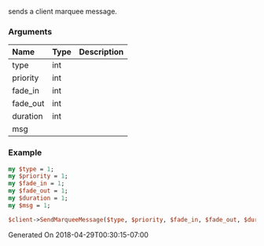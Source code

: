 sends a client marquee message.
### Arguments
**Name**|**Type**|**Description**
:---|:---|:---
type|int|
priority|int|
fade_in|int|
fade_out|int|
duration|int|
msg||

### Example

```perl
my $type = 1;
my $priority = 1;
my $fade_in = 1;
my $fade_out = 1;
my $duration = 1;
my $msg = 1;

$client->SendMarqueeMessage($type, $priority, $fade_in, $fade_out, $duration, $msg); # Returns void
```


Generated On 2018-04-29T00:30:15-07:00